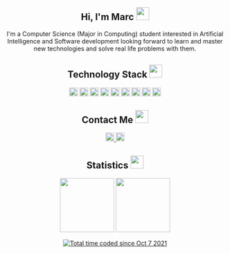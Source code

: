 
<h2 align="center">Hi, I'm Marc <img src="https://media.giphy.com/media/l4FGI8GoTL7N4DsyI/giphy.gif" width="30"></h2>
<p align="center">
 I'm a Computer Science (Major in Computing) student interested in Artificial Intelligence and Software development looking forward to learn and master new technologies and solve real life problems with them.
</p>

<h2 align="center">Technology Stack <img src="https://media.giphy.com/media/3u9d5yIvAVFPFl9cow/giphy.gif" width="30"></h2>
<p align="center">
	<!-- C -->
	<img src="https://img.shields.io/badge/c-%2300599C.svg?style=for-the-badge&logo=c&logoColor=white" height=20>
	<!-- Java -->
	<img src="https://img.shields.io/badge/java-%23ED8B00.svg?style=for-the-badge&logo=java&logoColor=white" height=20>
	<!-- Python -->		
	<img src="https://img.shields.io/badge/python-3670A0?style=for-the-badge&logo=python&logoColor=ffdd54" height=20>
	<!-- Docker -->
	<img src="https://img.shields.io/badge/docker-%230db7ed.svg?style=for-the-badge&logo=docker&logoColor=white" height=20>
	<!-- Postgres -->
	<img src="https://img.shields.io/badge/postgres-%23316192.svg?style=for-the-badge&logo=postgresql&logoColor=white" height=20>
	<!-- VSCode -->
	<img src="https://img.shields.io/badge/Visual%20Studio%20Code-0078d7.svg?style=for-the-badge&logo=visual-studio-code&logoColor=white" height=20>
	<!-- Latex -->
	<img src="https://img.shields.io/badge/latex-%23008080.svg?style=for-the-badge&logo=latex&logoColor=white" height=20>
	<!-- Git -->
	<img src="https://img.shields.io/badge/git-%23F05033.svg?style=for-the-badge&logo=git&logoColor=white" height=20>
	<!-- GitHub -->
	<img src="https://img.shields.io/badge/github-%23121011.svg?style=for-the-badge&logo=github&logoColor=white" height=20>
</p>
<h2 align="center">Contact Me <img src="https://media.giphy.com/media/VeMWtL6VXigFFIgAtx/giphy.gif" width="30"></h2>
<p align="center">
	<!-- mail -->
	<a href="mailto: mgaspjoval2002@gmail.com">
 		<img src="https://img.shields.io/badge/Gmail-D14836?style=for-the-badge&logo=gmail&logoColor=white" height=20>
	</a>
	<!-- Linkedin -->
	<a href="https://www.linkedin.com/in/marc-gasp%C3%A0-joval-aba4651b3/">
 		<img src="https://img.shields.io/badge/linkedin-%230077B5.svg?style=for-the-badge&logo=linkedin&logoColor=white" height=20>
	</a>
</p>
<h2 align="center">Statistics <img src="https://media.giphy.com/media/jUQHpQ3UjFBfRlQekP/giphy.gif" width="30"></h2>
<div align="center">
	<picture>
	<source 
	srcset="https://github-readme-stats.vercel.app/api?username=marcgj&show_icons=true&theme=dark"
	media="(prefers-color-scheme: dark)"
	/>
	<source
	srcset="https://github-readme-stats.vercel.app/api?username=marcgj&show_icons=true"
	media="(prefers-color-scheme: light), (prefers-color-scheme: no-preference)"
	/>
	<img src="https://github-readme-stats.vercel.app/api?username=marcgj&show_icons=true" height="125"/>
	</picture>
	<picture>
	<source 
	srcset="https://github-readme-stats.vercel.app/api/top-langs/?username=marcgj&layout=compact&theme=dark"
	media="(prefers-color-scheme: dark)"
	/>
	<source
	srcset="https://github-readme-stats.vercel.app/api/top-langs/?username=marcgj&layout=compact"
	media="(prefers-color-scheme: light), (prefers-color-scheme: no-preference)"
	/>
	<img src="https://github-readme-stats.vercel.app/api/top-langs/?username=marc&layout=compact" height="125"/>
	</picture>
</div>
<p align="center">
	<a href="https://wakatime.com/@40517507-cecb-4f73-9bb1-bf341d8e2516">
	<img src="https://wakatime.com/badge/user/40517507-cecb-4f73-9bb1-bf341d8e2516.svg" alt="Total time coded since Oct 7 2021" />
	</a>
</p>
